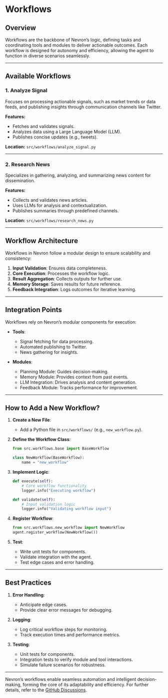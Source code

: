 # **Workflows**

## Overview

Workflows are the backbone of Nevron’s logic, defining tasks and coordinating tools and modules to deliver actionable outcomes. Each workflow is designed for autonomy and efficiency, allowing the agent to function in diverse scenarios seamlessly.

---

## Available Workflows

### 1. Analyze Signal

Focuses on processing actionable signals, such as market trends or data feeds, and publishing insights through communication channels like Twitter.

**Features:**
- Fetches and validates signals.
- Analyzes data using a Large Language Model (LLM).
- Publishes concise updates (e.g., tweets).

**Location:** `src/workflows/analyze_signal.py`

---

### 2. Research News

Specializes in gathering, analyzing, and summarizing news content for dissemination.

**Features:**
- Collects and validates news articles.
- Uses LLMs for analysis and contextualization.
- Publishes summaries through predefined channels.

**Location:** `src/workflows/research_news.py`

---

## Workflow Architecture

Workflows in Nevron follow a modular design to ensure scalability and consistency:

1. **Input Validation**: Ensures data completeness.
2. **Core Execution**: Processes the workflow logic.
3. **Result Aggregation**: Collects outputs for further use.
4. **Memory Storage**: Saves results for future reference.
5. **Feedback Integration**: Logs outcomes for iterative learning.

---

## Integration Points

Workflows rely on Nevron’s modular components for execution:

- **Tools**:
   - Signal fetching for data processing.
   - Automated publishing to Twitter.
   - News gathering for insights.

- **Modules**:
   - Planning Module: Guides decision-making.
   - Memory Module: Provides context from past events.
   - LLM Integration: Drives analysis and content generation.
   - Feedback Module: Tracks performance for improvement.

---

## How to Add a New Workflow?

1. **Create a New File**:
   - Add a Python file in `src/workflows/` (e.g., `new_workflow.py`).

2. **Define the Workflow Class**:
   ```python
   from src.workflows.base import BaseWorkflow

   class NewWorkflow(BaseWorkflow):
       name = "new_workflow"
   ```

3. **Implement Logic**:
   ```python
   def execute(self):
       # Core workflow functionality
       logger.info("Executing workflow")

   def validate(self):
       # Input validation logic
       logger.info("Validating workflow input")
   ```

4. **Register Workflow**:
   ```python
   from src.workflows.new_workflow import NewWorkflow
   agent.register_workflow(NewWorkflow())
   ```

5. **Test**:
      - Write unit tests for components.
      - Validate integration with the agent.
      - Test edge cases and error handling.

---

## Best Practices

1. **Error Handling**:
      - Anticipate edge cases.
      - Provide clear error messages for debugging.

2. **Logging**:
      - Log critical workflow steps for monitoring.
      - Track execution times and performance metrics.

3. **Testing**:
      - Unit tests for components.
      - Integration tests to verify module and tool interactions.
      - Simulate failure scenarios for robustness.

---

Nevron’s workflows enable seamless automation and intelligent decision-making, forming the core of its adaptability and efficiency. For further details, refer to the [GitHub Discussions](https://github.com/axioma-ai-labs/nevron/discussions).

